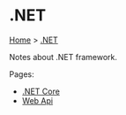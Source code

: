 # .NET

[Home](../readme.md) > [.NET](./readme.md)

Notes about .NET framework.

Pages:

* [.NET Core](./dotnetcore/readme.md)
* [Web Api](./webapi/readme.md)
